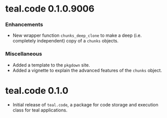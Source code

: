 # teal.code 0.1.0.9006

### Enhancements
* New wrapper function `chunks_deep_clone` to make a deep (i.e. completely independent) copy of a `chunks` objects.

### Miscellaneous
* Added a template to the `pkgdown` site.
* Added a vignette to explain the advanced features of the `chunks` object.

# teal.code 0.1.0

* Initial release of `teal.code`, a package for code storage and execution class for teal applications.

